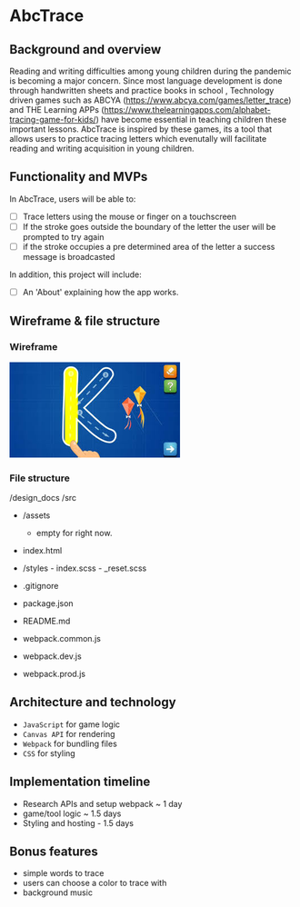 # AbcTrace

## Background and overview

Reading and writing difficulties among young children during the pandemic is becoming a major concern. Since most language development is done through handwritten sheets and practice books in school , Technology driven games such as ABCYA (https://www.abcya.com/games/letter_trace) and THE Learning APPs (https://www.thelearningapps.com/alphabet-tracing-game-for-kids/) have become essential in teaching children these important lessons. AbcTrace is inspired by these games, its a tool that allows users to practice tracing letters which evenutally will facilitate reading and writing acquisition in young children.

## Functionality and MVPs

In AbcTrace, users will be able to:

- [ ] Trace letters using the mouse or finger on a touchscreen
- [ ] If the stroke goes outside the boundary of the letter the user will be prompted to try again
- [ ] if the stroke occupies a pre determined area of the letter a success message is broadcasted

In addition, this project will include:

- [ ] An 'About' explaining how the app works.

## Wireframe & file structure

### Wireframe

![Wireframe](design_docs/wireframejavascript.jpeg)

### File structure

/design_docs
/src

- /assets
  - empty for right now.
- index.html

- /styles - index.scss - \_reset.scss
- .gitignore

- package.json
- README.md
- webpack.common.js
- webpack.dev.js
- webpack.prod.js

## Architecture and technology

- `JavaScript` for game logic
- `Canvas API` for rendering
- `Webpack` for bundling files
- `CSS` for styling

## Implementation timeline

- Research APIs and setup webpack ~ 1 day
- game/tool logic ~ 1.5 days
- Styling and hosting - 1.5 days

## Bonus features

- simple words to trace
- users can choose a color to trace with
- background music

